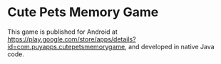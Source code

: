 # Cute Pets Memory Game #

This game is published for Android at https://play.google.com/store/apps/details?id=com.puyapps.cutepetsmemorygame, and developed in native Java code.